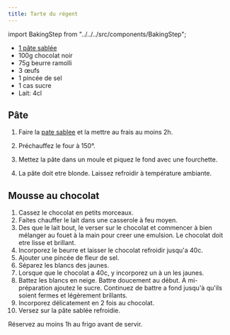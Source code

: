 ```yaml
---
title: Tarte du régent
---
```


import BakingStep from "../../../src/components/BakingStep";

- [1 pâte sablée](pate-sablee)
- 100g chocolat noir
- 75g beurre ramolli
- 3 œufs
- 1 pincée de sel
- 1 cas sucre
- Lait: 4cl

## Pâte

1. Faire la [pate sablee](pate-sablee) et la mettre au frais au moins 2h.
1. Préchauffez le four à 150°.
1. Mettez la pâte dans un moule et piquez le fond avec une fourchette.
1. <BakingStep temp="150" time="15-20 minutes" preheat />

   La pâte doit etre blonde. Laissez refroidir à température ambiante.

## Mousse au chocolat

1. Cassez le chocolat en petits morceaux.
1. Faites chauffer le lait dans une casserole à feu moyen.
1. Des que le lait bout, le verser sur le chocolat et commencer à bien mélanger
   au fouet à la main pour creer une emulsion. Le chocolat doit etre lisse et brillant.
1. Incorporez le beurre et laisser le chocolat refroidir jusqu'a 40c.
1. Ajouter une pincée de fleur de sel.
1. Séparez les blancs des jaunes.
1. Lorsque que le chocolat a 40c, y incorporez un à un les jaunes.
1. Battez les blancs en neige. Battre doucement au début. A mi-préparation
   ajoutez le sucre. Continuez de battre a fond jusqu'à qu'ils soient fermes
   et légèrement brillants.
1. Incorporez délicatement en 2 fois au chocolat.
1. Versez sur la pâte sablée refroidie.

Réservez au moins 1h au frigo avant de servir.

